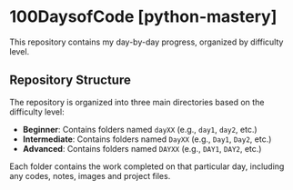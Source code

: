 
# 100DaysofCode [python-mastery]

 This repository contains my day-by-day progress, organized by difficulty level.



## Repository Structure

The repository is organized into three main directories based on the difficulty level:

- **Beginner**: Contains folders named `dayXX` (e.g., `day1`, `day2`, etc.)
- **Intermediate**: Contains folders named `DayXX` (e.g., `Day1`, `Day2`, etc.)
- **Advanced**: Contains folders named `DAYXX` (e.g., `DAY1`, `DAY2`, etc.)

Each folder contains the work completed on that particular day, including any codes, notes, images and project files.


